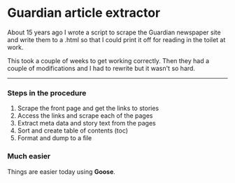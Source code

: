 # Guardian article extractor

About 15 years ago I wrote a script to scrape the Guardian newspaper site
and write them to a .html so that I could print it off for reading in the
toilet at work.

This took a couple of weeks to get working correctly. Then they had a
couple of modifications and I had to rewrite but it wasn't so hard.

---

### Steps in the procedure

1. Scrape the front page and get the links to stories
1. Access the links and scrape each of the pages
1. Extract meta data and story text from the pages
1. Sort and create table of contents (toc)
1. Format and dump to a file

### Much easier

Things are easier today using **Goose**.
